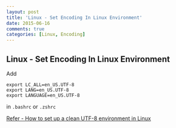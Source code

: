 ```yaml
---
layout: post
title: 'Linux - Set Encoding In Linux Environment'
date: 2015-06-16
comments: true
categories: [Linux, Encoding]
---
```

## Linux - Set Encoding In Linux Environment

Add

```shell
export LC_ALL=en_US.UTF-8
export LANG=en_US.UTF-8
export LANGUAGE=en_US.UTF-8
```

in `.bashrc` or `.zshrc`

[Refer - How to set up a clean UTF-8 environment in Linux](http://perlgeek.de/en/article/set-up-a-clean-utf8-environment)
